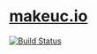 # [makeuc.io](http://makeuc.io/)

[![Build Status](https://travis-ci.com/ACMatUC/makeuc.io.svg?branch=master)](https://travis-ci.com/ACMatUC/makeuc.io)

